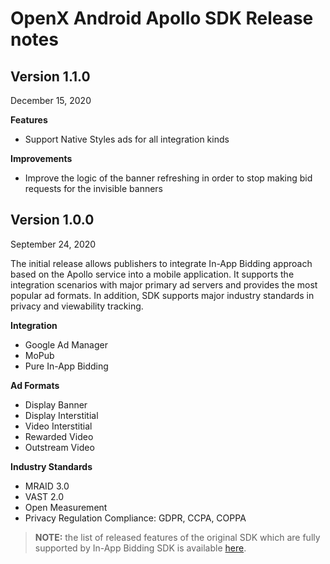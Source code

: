 # OpenX Android Apollo SDK Release notes

## Version 1.1.0

December 15, 2020

**Features**

- Support Native Styles ads for all integration kinds

**Improvements**

- Improve the logic of the banner refreshing in order to stop making bid requests for the invisible banners

## Version 1.0.0

September 24, 2020

The initial release allows publishers to integrate In-App Bidding approach based on the Apollo service into a mobile application. It supports the integration scenarios with major primary ad servers and provides the most popular ad formats. In addition, SDK supports major industry standards in privacy and viewability tracking.

**Integration**

- Google Ad Manager
- MoPub
- Pure In-App Bidding

**Ad Formats**

- Display Banner
- Display Interstitial
- Video Interstitial
- Rewarded Video
- Outstream Video

**Industry Standards**

-  MRAID 3.0 
-  VAST 2.0
-  Open Measurement
-  Privacy Regulation Compliance: GDPR, CCPA, COPPA



> **NOTE:** the list of released features of the original SDK which are fully supported by In-App Bidding SDK is available [here](../legacy-sdk/android-sdk-info/rn-android-sdk-main.md).